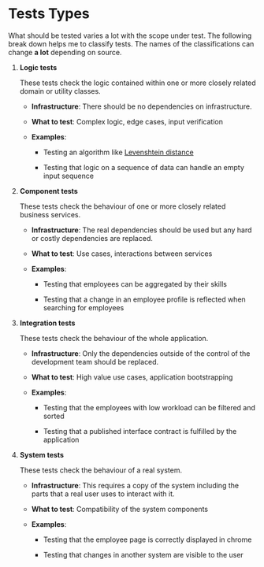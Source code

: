 # Tests Types

What should be tested varies a lot with the scope under test.
The following break down helps me to classify tests.
The names of the classifications can change **a lot** depending on source.

1. **Logic tests**

    These tests check the logic contained within one or more closely related domain or utility classes.

    * **Infrastructure**: There should be no dependencies on infrastructure.

    * **What to test**: Complex logic, edge cases, input verification

    * **Examples**:

        * Testing an algorithm like [Levenshtein distance][levenshteinWiki]

        * Testing that logic on a sequence of data can handle an empty input sequence

2. **Component tests**

    These tests check the behaviour of one or more closely related business services.

    * **Infrastructure**: The real dependencies should be used but any hard or costly dependencies are replaced.

    * **What to test**: Use cases, interactions between services

    * **Examples**:

        * Testing that employees can be aggregated by their skills

        * Testing that a change in an employee profile is reflected when searching for employees

3. **Integration tests**

    These tests check the behaviour of the whole application.

    * **Infrastructure**: Only the dependencies outside of the control of the development team should be replaced.

    * **What to test**: High value use cases, application bootstrapping

    * **Examples**:

        * Testing that the employees with low workload can be filtered and sorted

        * Testing that a published interface contract is fulfilled by the application

4. **System tests**

    These tests check the behaviour of a real system.

    * **Infrastructure**: This requires a copy of the system including the parts that a real user uses to interact with it.

    * **What to test**: Compatibility of the system components

    * **Examples**:

        * Testing that the employee page is correctly displayed in chrome

        * Testing that changes in another system are visible to the user

[levenshteinWiki]: https://en.wikipedia.org/wiki/Levenshtein_distance
